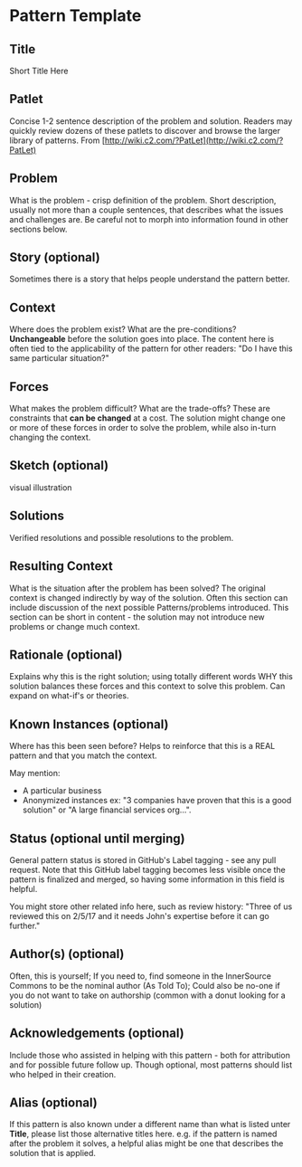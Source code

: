 # Pattern Template

## Title

Short Title Here

## Patlet

Concise 1-2 sentence description of the problem and solution. Readers may quickly review dozens of these patlets to discover and browse the larger library of patterns. From [http://wiki.c2.com/?PatLet](http://wiki.c2.com/?PatLet)

## Problem

What is the problem - crisp definition of the problem. Short description, usually not more than a couple sentences, that describes what the issues and challenges are. Be careful not to morph into information found in other sections below.

## Story \(optional\)

Sometimes there is a story that helps people understand the pattern better.

## Context

Where does the problem exist? What are the pre-conditions? **Unchangeable** before the solution goes into place. The content here is often tied to the applicability of the pattern for other readers: "Do I have this same particular situation?"

## Forces

What makes the problem difficult? What are the trade-offs? These are constraints that **can be changed** at a cost. The solution might change one or more of these forces in order to solve the problem, while also in-turn changing the context.

## Sketch \(optional\)

visual illustration

## Solutions

Verified resolutions and possible resolutions to the problem.

## Resulting Context

What is the situation after the problem has been solved? The original context is changed indirectly by way of the solution. Often this section can include discussion of the next possible Patterns/problems introduced. This section can be short in content - the solution may not introduce new problems or change much context.

## Rationale \(optional\)

Explains why this is the right solution; using totally different words WHY this solution balances these forces and this context to solve this problem. Can expand on what-if's or theories.

## Known Instances \(optional\)

Where has this been seen before? Helps to reinforce that this is a REAL pattern and that you match the context.

May mention:

* A particular business
* Anonymized instances ex: "3 companies have proven that this is a good solution" or "A large financial services org...".

## Status \(optional until merging\)

General pattern status is stored in GitHub's Label tagging - see any pull request. Note that this GitHub label tagging becomes less visible once the pattern is finalized and merged, so having some information in this field is helpful.

You might store other related info here, such as review history: "Three of us reviewed this on 2/5/17 and it needs John's expertise before it can go further."

## Author\(s\) \(optional\)

Often, this is yourself; If you need to, find someone in the InnerSource Commons to be the nominal author \(As Told To\); Could also be no-one if you do not want to take on authorship \(common with a donut looking for a solution\)

## Acknowledgements \(optional\)

Include those who assisted in helping with this pattern - both for attribution and for possible future follow up. Though optional, most patterns should list who helped in their creation.

## Alias \(optional\)

If this pattern is also known under a different name than what is listed unter **Title**, please list those alternative titles here. e.g. if the pattern is named after the problem it solves, a helpful alias might be one that describes the solution that is applied.

